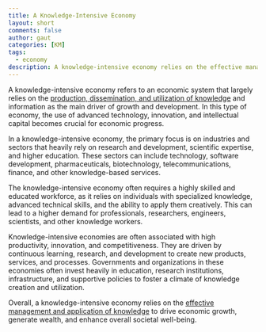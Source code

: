 ```yaml
---
title: A Knowledge-Intensive Economy
layout: short
comments: false
author: gaut
categories: [KM]
tags:
  - economy
description: A knowledge-intensive economy relies on the effective management and application of knowledge to drive economic growth, generate wealth, and enhance overall societal well-being.
---
```

A knowledge-intensive economy refers to an economic system that largely relies on the [production, dissemination, and utilization of knowledge](/knowledge-management/) and information as the main driver of growth and development. In this type of economy, the use of advanced technology, innovation, and intellectual capital becomes crucial for economic progress.

In a knowledge-intensive economy, the primary focus is on industries and sectors that heavily rely on research and development, scientific expertise, and higher education. These sectors can include technology, software development, pharmaceuticals, biotechnology, telecommunications, finance, and other knowledge-based services.

The knowledge-intensive economy often requires a highly skilled and educated workforce, as it relies on individuals with specialized knowledge, advanced technical skills, and the ability to apply them creatively. This can lead to a higher demand for professionals, researchers, engineers, scientists, and other knowledge workers.

Knowledge-intensive economies are often associated with high productivity, innovation, and competitiveness. They are driven by continuous learning, research, and development to create new products, services, and processes. Governments and organizations in these economies often invest heavily in education, research institutions, infrastructure, and supportive policies to foster a climate of knowledge creation and utilization.

Overall, a knowledge-intensive economy relies on the [effective management and application of knowledge](/effective-knowledge-management/) to drive economic growth, generate wealth, and enhance overall societal well-being.